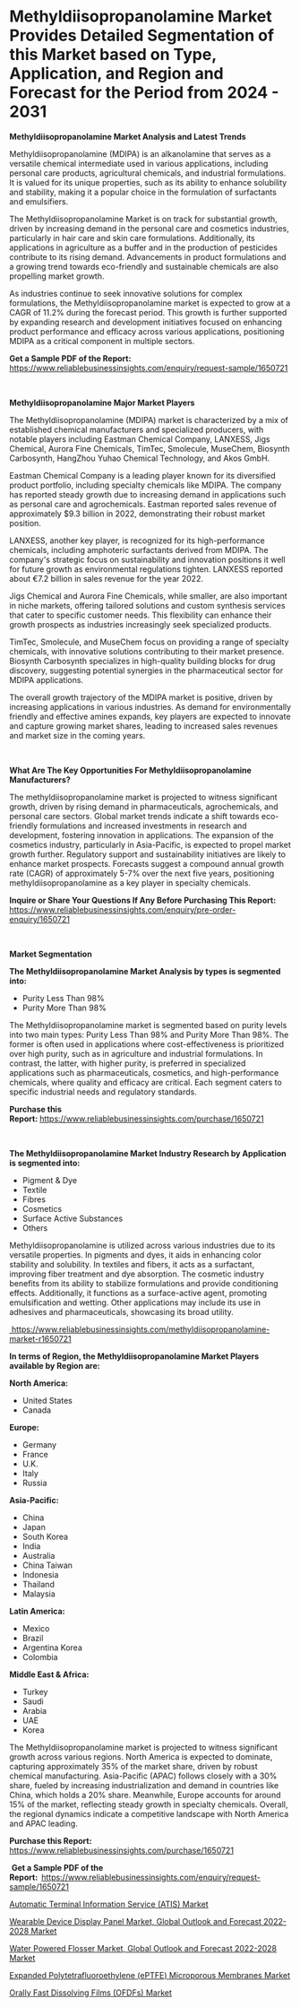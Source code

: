 <p><h1>Methyldiisopropanolamine Market Provides Detailed Segmentation of this Market based on Type, Application, and Region and Forecast for the Period from 2024 - 2031</h1></p><p><strong>Methyldiisopropanolamine Market Analysis and Latest Trends</strong></p>
<p><p>Methyldiisopropanolamine (MDIPA) is an alkanolamine that serves as a versatile chemical intermediate used in various applications, including personal care products, agricultural chemicals, and industrial formulations. It is valued for its unique properties, such as its ability to enhance solubility and stability, making it a popular choice in the formulation of surfactants and emulsifiers.</p><p>The Methyldiisopropanolamine Market is on track for substantial growth, driven by increasing demand in the personal care and cosmetics industries, particularly in hair care and skin care formulations. Additionally, its applications in agriculture as a buffer and in the production of pesticides contribute to its rising demand. Advancements in product formulations and a growing trend towards eco-friendly and sustainable chemicals are also propelling market growth.</p><p>As industries continue to seek innovative solutions for complex formulations, the Methyldiisopropanolamine market is expected to grow at a CAGR of 11.2% during the forecast period. This growth is further supported by expanding research and development initiatives focused on enhancing product performance and efficacy across various applications, positioning MDIPA as a critical component in multiple sectors.</p></p>
<p><strong>Get a Sample PDF of the Report:&nbsp;</strong> <a href="https://www.reliablebusinessinsights.com/enquiry/request-sample/1650721?utm_campaign=1571&utm_medium=2&utm_source=Github&utm_content=ia&utm_term=12102024&utm_id=methyldiisopropanolamine">https://www.reliablebusinessinsights.com/enquiry/request-sample/1650721</a></p>
<p>&nbsp;</p>
<p><strong>Methyldiisopropanolamine Major Market Players</strong></p>
<p><p>The Methyldiisopropanolamine (MDIPA) market is characterized by a mix of established chemical manufacturers and specialized producers, with notable players including Eastman Chemical Company, LANXESS, Jigs Chemical, Aurora Fine Chemicals, TimTec, Smolecule, MuseChem, Biosynth Carbosynth, HangZhou Yuhao Chemical Technology, and Akos GmbH.</p><p>Eastman Chemical Company is a leading player known for its diversified product portfolio, including specialty chemicals like MDIPA. The company has reported steady growth due to increasing demand in applications such as personal care and agrochemicals. Eastman reported sales revenue of approximately $9.3 billion in 2022, demonstrating their robust market position.</p><p>LANXESS, another key player, is recognized for its high-performance chemicals, including amphoteric surfactants derived from MDIPA. The company's strategic focus on sustainability and innovation positions it well for future growth as environmental regulations tighten. LANXESS reported about €7.2 billion in sales revenue for the year 2022.</p><p>Jigs Chemical and Aurora Fine Chemicals, while smaller, are also important in niche markets, offering tailored solutions and custom synthesis services that cater to specific customer needs. This flexibility can enhance their growth prospects as industries increasingly seek specialized products.</p><p>TimTec, Smolecule, and MuseChem focus on providing a range of specialty chemicals, with innovative solutions contributing to their market presence. Biosynth Carbosynth specializes in high-quality building blocks for drug discovery, suggesting potential synergies in the pharmaceutical sector for MDIPA applications.</p><p>The overall growth trajectory of the MDIPA market is positive, driven by increasing applications in various industries. As demand for environmentally friendly and effective amines expands, key players are expected to innovate and capture growing market shares, leading to increased sales revenues and market size in the coming years.</p></p>
<p>&nbsp;</p>
<p><strong>What Are The Key Opportunities For Methyldiisopropanolamine Manufacturers?</strong></p>
<p><p>The methyldiisopropanolamine market is projected to witness significant growth, driven by rising demand in pharmaceuticals, agrochemicals, and personal care sectors. Global market trends indicate a shift towards eco-friendly formulations and increased investments in research and development, fostering innovation in applications. The expansion of the cosmetics industry, particularly in Asia-Pacific, is expected to propel market growth further. Regulatory support and sustainability initiatives are likely to enhance market prospects. Forecasts suggest a compound annual growth rate (CAGR) of approximately 5-7% over the next five years, positioning methyldiisopropanolamine as a key player in specialty chemicals.</p></p>
<p><strong>Inquire or Share Your Questions If Any Before Purchasing This Report:</strong> <a href="https://www.reliablebusinessinsights.com/enquiry/pre-order-enquiry/1650721?utm_campaign=1571&utm_medium=2&utm_source=Github&utm_content=ia&utm_term=12102024&utm_id=methyldiisopropanolamine">https://www.reliablebusinessinsights.com/enquiry/pre-order-enquiry/1650721</a></p>
<p>&nbsp;</p>
<p><strong>Market Segmentation</strong></p>
<p><strong>The Methyldiisopropanolamine Market Analysis by types is segmented into:</strong></p>
<p><ul><li>Purity Less Than 98%</li><li>Purity More Than 98%</li></ul></p>
<p><p>The Methyldiisopropanolamine market is segmented based on purity levels into two main types: Purity Less Than 98% and Purity More Than 98%. The former is often used in applications where cost-effectiveness is prioritized over high purity, such as in agriculture and industrial formulations. In contrast, the latter, with higher purity, is preferred in specialized applications such as pharmaceuticals, cosmetics, and high-performance chemicals, where quality and efficacy are critical. Each segment caters to specific industrial needs and regulatory standards.</p></p>
<p><strong>Purchase this Report:&nbsp;</strong><a href="https://www.reliablebusinessinsights.com/purchase/1650721?utm_campaign=1571&utm_medium=2&utm_source=Github&utm_content=ia&utm_term=12102024&utm_id=methyldiisopropanolamine">https://www.reliablebusinessinsights.com/purchase/1650721</a></p>
<p>&nbsp;</p>
<p><strong>The Methyldiisopropanolamine Market Industry Research by Application is segmented into:</strong></p>
<p><ul><li>Pigment & Dye</li><li>Textile</li><li>Fibres</li><li>Cosmetics</li><li>Surface Active Substances</li><li>Others</li></ul></p>
<p><p>Methyldiisopropanolamine is utilized across various industries due to its versatile properties. In pigments and dyes, it aids in enhancing color stability and solubility. In textiles and fibers, it acts as a surfactant, improving fiber treatment and dye absorption. The cosmetic industry benefits from its ability to stabilize formulations and provide conditioning effects. Additionally, it functions as a surface-active agent, promoting emulsification and wetting. Other applications may include its use in adhesives and pharmaceuticals, showcasing its broad utility.</p></p>
<p><a href="https://www.reliablebusinessinsights.com/methyldiisopropanolamine-market-r1650721?utm_campaign=1571&utm_medium=2&utm_source=Github&utm_content=ia&utm_term=12102024&utm_id=methyldiisopropanolamine">&nbsp;https://www.reliablebusinessinsights.com/methyldiisopropanolamine-market-r1650721</a></p>
<p><strong>In terms of Region, the Methyldiisopropanolamine Market Players available by Region are:</strong></p>
<p>
    <p> <strong> North America: </strong>
        <ul>
            <li>United States</li>
            <li>Canada</li>
        </ul>
        </p> 
    <p> <strong> Europe: </strong>
        <ul>
            <li>Germany</li>
            <li>France</li>
            <li>U.K.</li>
            <li>Italy</li>
            <li>Russia</li>
        </ul>
        </p> 
    <p> <strong> Asia-Pacific: </strong>
        <ul>
            <li>China</li>
            <li>Japan</li>
            <li>South Korea</li>
            <li>India</li>
            <li>Australia</li>
            <li>China Taiwan</li>
            <li>Indonesia</li>
            <li>Thailand</li>
            <li>Malaysia</li>
        </ul>
        </p> 
    <p> <strong> Latin America: </strong>
        <ul>
            <li>Mexico</li>
            <li>Brazil</li>
            <li>Argentina Korea</li>
            <li>Colombia</li>
        </ul>
        </p> 
    <p> <strong> Middle East & Africa: </strong>
        <ul>
            <li>Turkey</li>
            <li>Saudi</li>
            <li>Arabia</li>
            <li>UAE</li>
            <li>Korea</li>
        </ul>
    </p>
    </p>
<p><p>The Methyldiisopropanolamine market is projected to witness significant growth across various regions. North America is expected to dominate, capturing approximately 35% of the market share, driven by robust chemical manufacturing. Asia-Pacific (APAC) follows closely with a 30% share, fueled by increasing industrialization and demand in countries like China, which holds a 20% share. Meanwhile, Europe accounts for around 15% of the market, reflecting steady growth in specialty chemicals. Overall, the regional dynamics indicate a competitive landscape with North America and APAC leading.</p></p>
<p><strong>Purchase this Report: </strong><a href="https://www.reliablebusinessinsights.com/purchase/1650721?utm_campaign=1571&utm_medium=2&utm_source=Github&utm_content=ia&utm_term=12102024&utm_id=methyldiisopropanolamine">https://www.reliablebusinessinsights.com/purchase/1650721</a></p>
<p>&nbsp;<strong>Get a Sample PDF of the Report:&nbsp;&nbsp;</strong><a href="https://www.reliablebusinessinsights.com/enquiry/request-sample/1650721?utm_campaign=1571&utm_medium=2&utm_source=Github&utm_content=ia&utm_term=12102024&utm_id=methyldiisopropanolamine">https://www.reliablebusinessinsights.com/enquiry/request-sample/1650721</a></p>
<p><strong></strong></p>
<p><p><a href="https://www.linkedin.com/pulse/automatic-terminal-information-service-atis-market-segmentation-af9ae?utm_campaign=1571&utm_medium=2&utm_source=Github&utm_content=ia&utm_term=12102024&utm_id=methyldiisopropanolamine">Automatic Terminal Information Service (ATIS) Market</a></p><p><a href="https://github.com/alesiasc0na/Market-Research-Report-List-1/blob/main/wearable-device-display-panel-market-global-outlook-and-forecast-2022-2028-market.md?utm_campaign=1571&utm_medium=2&utm_source=Github&utm_content=ia&utm_term=12102024&utm_id=methyldiisopropanolamine">Wearable Device Display Panel Market, Global Outlook and Forecast 2022-2028 Market</a></p><p><a href="https://github.com/kathiestrine5ty/Market-Research-Report-List-1/blob/main/water-powered-flosser-market-global-outlook-and-forecast-2022-2028-market.md?utm_campaign=1571&utm_medium=2&utm_source=Github&utm_content=ia&utm_term=12102024&utm_id=methyldiisopropanolamine">Water Powered Flosser Market, Global Outlook and Forecast 2022-2028 Market</a></p><p><a href="https://www.linkedin.com/pulse/expanded-polytetrafluoroethylene-eptfe-microporous-membranes-yiekc?utm_campaign=1571&utm_medium=2&utm_source=Github&utm_content=ia&utm_term=12102024&utm_id=methyldiisopropanolamine">Expanded Polytetrafluoroethylene (ePTFE) Microporous Membranes Market</a></p><p><a href="https://www.linkedin.com/pulse/evaluating-global-orally-fast-dissolving-films-ofdfs-market-trends-fembc?utm_campaign=1571&utm_medium=2&utm_source=Github&utm_content=ia&utm_term=12102024&utm_id=methyldiisopropanolamine">Orally Fast Dissolving Films (OFDFs) Market</a></p></p>
